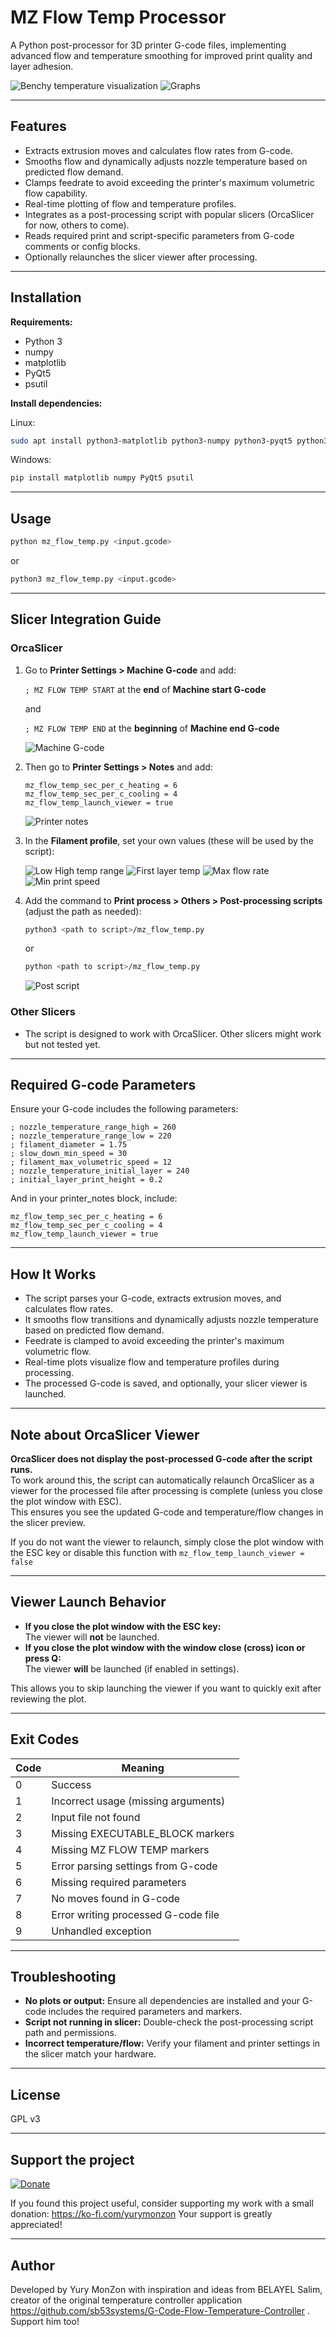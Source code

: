 # MZ Flow Temp Processor

A Python post-processor for 3D printer G-code files, implementing advanced flow and temperature smoothing for improved print quality and layer adhesion.

![Benchy temperature visualization](images/benchy_temp.png)
![Graphs](images/graphs.png)

---

## Features

- Extracts extrusion moves and calculates flow rates from G-code.
- Smooths flow and dynamically adjusts nozzle temperature based on predicted flow demand.
- Clamps feedrate to avoid exceeding the printer's maximum volumetric flow capability.
- Real-time plotting of flow and temperature profiles.
- Integrates as a post-processing script with popular slicers (OrcaSlicer for now, others to come).
- Reads required print and script-specific parameters from G-code comments or config blocks.
- Optionally relaunches the slicer viewer after processing.

---

## Installation

**Requirements:**
- Python 3
- numpy
- matplotlib
- PyQt5
- psutil

**Install dependencies:**

Linux:
```bash
sudo apt install python3-matplotlib python3-numpy python3-pyqt5 python3-psutil
```

Windows:
```cmd
pip install matplotlib numpy PyQt5 psutil
```

---

## Usage

```bash
python mz_flow_temp.py <input.gcode>
```
or
```bash
python3 mz_flow_temp.py <input.gcode>
```

---

## Slicer Integration Guide

### OrcaSlicer

1. Go to **Printer Settings > Machine G-code** and add:

    ```; MZ FLOW TEMP START``` at the **end** of **Machine start G-code**

    and

    ```; MZ FLOW TEMP END``` at the **beginning** of **Machine end G-code**

    ![Machine G-code](images/start_end.png)

2. Then go to **Printer Settings > Notes** and add:
    ```
    mz_flow_temp_sec_per_c_heating = 6
    mz_flow_temp_sec_per_c_cooling = 4
    mz_flow_temp_launch_viewer = true
    ```
    ![Printer notes](images/printer_notes.png)

3. In the **Filament profile**, set your own values (these will be used by the script):

    ![Low High temp range](images/low_high_temp.png)
    ![First layer temp](images/first_layer_temp.png)
    ![Max flow rate](images/max_vfr.png)
    ![Min print speed](images/min_print_speed.png)

4. Add the command to **Print process > Others > Post-processing scripts** (adjust the path as needed):

    ```bash
    python3 <path to script>/mz_flow_temp.py
    ```
    or
    ```bash
    python <path to script>/mz_flow_temp.py
    ```

    ![Post script](images/post_script.png)

### Other Slicers

- The script is designed to work with OrcaSlicer. Other slicers might work but not tested yet.

---

## Required G-code Parameters

Ensure your G-code includes the following parameters:

```gcode
; nozzle_temperature_range_high = 260
; nozzle_temperature_range_low = 220
; filament_diameter = 1.75
; slow_down_min_speed = 30
; filament_max_volumetric_speed = 12  
; nozzle_temperature_initial_layer = 240
; initial_layer_print_height = 0.2
```

And in your printer_notes block, include:

```
mz_flow_temp_sec_per_c_heating = 6
mz_flow_temp_sec_per_c_cooling = 4
mz_flow_temp_launch_viewer = true
```

---

## How It Works

- The script parses your G-code, extracts extrusion moves, and calculates flow rates.
- It smooths flow transitions and dynamically adjusts nozzle temperature based on predicted flow demand.
- Feedrate is clamped to avoid exceeding the printer's maximum volumetric flow.
- Real-time plots visualize flow and temperature profiles during processing.
- The processed G-code is saved, and optionally, your slicer viewer is launched.

---

## Note about OrcaSlicer Viewer

**OrcaSlicer does not display the post-processed G-code after the script runs.**  
To work around this, the script can automatically relaunch OrcaSlicer as a viewer for the processed file after processing is complete (unless you close the plot window with ESC).  
This ensures you see the updated G-code and temperature/flow changes in the slicer preview.

If you do not want the viewer to relaunch, simply close the plot window with the ESC key or disable this function with
```mz_flow_temp_launch_viewer = false```

---

## Viewer Launch Behavior

- **If you close the plot window with the ESC key:**  
  The viewer will **not** be launched.
- **If you close the plot window with the window close (cross) icon or press Q:**  
  The viewer **will** be launched (if enabled in settings).

This allows you to skip launching the viewer if you want to quickly exit after reviewing the plot.

---

## Exit Codes

| Code | Meaning                                 |
|------|-----------------------------------------|
| 0    | Success                                 |
| 1    | Incorrect usage (missing arguments)     |
| 2    | Input file not found                    |
| 3    | Missing EXECUTABLE_BLOCK markers        |
| 4    | Missing MZ FLOW TEMP markers            |
| 5    | Error parsing settings from G-code      |
| 6    | Missing required parameters             |
| 7    | No moves found in G-code                |
| 8    | Error writing processed G-code file     |
| 9    | Unhandled exception                     |

---

## Troubleshooting

- **No plots or output:** Ensure all dependencies are installed and your G-code includes the required parameters and markers.
- **Script not running in slicer:** Double-check the post-processing script path and permissions.
- **Incorrect temperature/flow:** Verify your filament and printer settings in the slicer match your hardware.

---

## License

GPL v3

---
## Support the project
[![Donate](https://storage.ko-fi.com/cdn/fullLogoKofi.png)](https://ko-fi.com/yurymonzon)

If you found this project useful, consider supporting my work with a small donation: https://ko-fi.com/yurymonzon Your support is greatly appreciated!

---

## Author

Developed by Yury MonZon with inspiration and ideas from BELAYEL Salim, creator of the original temperature controller application https://github.com/sb53systems/G-Code-Flow-Temperature-Controller . Support him too!




